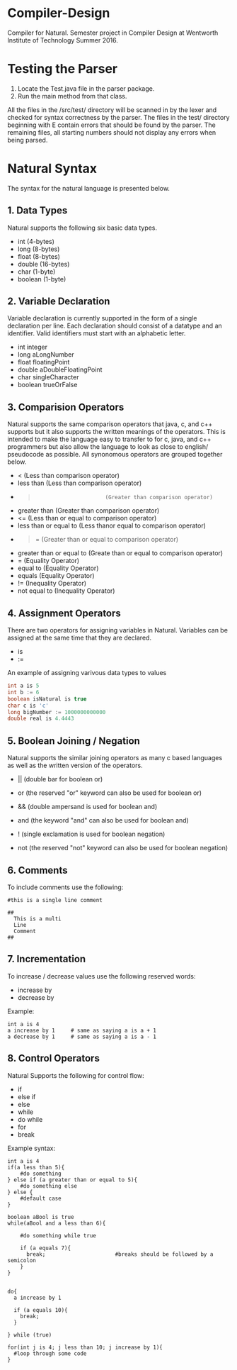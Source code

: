 # Compiler-Design
Compiler for Natural. Semester project in Compiler Design at Wentworth Institute of Technology Summer 2016.

# Testing the Parser
1. Locate the Test.java file in the parser package.
2. Run the main method from that class.

All the files in the /src/test/ directory will be scanned in by the lexer and checked for syntax correctness by the parser. The files in the test/ directory beginning with E contain errors that should be found by the parser. The remaining files, all starting numbers should not display any errors when being parsed.

# Natural Syntax
The syntax for the natural language is presented below.

## 1. Data Types 
Natural supports the following six basic data types.
* int           (4-bytes)
* long          (8-bytes)
* float         (8-bytes)
* double        (16-bytes)
* char          (1-byte)
* boolean       (1-byte)

## 2. Variable Declaration
Variable declaration is currently supported in the form of a single declaration per line. Each declaration should consist of a datatype and an identifier. Valid identifiers must start with an alphabetic letter.

* int integer
* long aLongNumber
* float floatingPoint
* double aDoubleFloatingPoint
* char singleCharacter
* boolean trueOrFalse

## 3. Comparision Operators
Natural supports the same comparison operators that java, c, and c++ supports but it also supports the written meanings of the operators. This is intended to make the language easy to transfer to for c, java, and c++ programmers but also allow the language to look as close to english/ pseudocode as possible. All synonomous operators are grouped together below.

* <                           (Less than comparison operator)
* less than                   (Less than comparison operator)
* >                           (Greater than comparison operator)
* greater than                (Greater than comparison operator)
* <=                          (Less than or equal to comparison operator)
* less than or equal to       (Less thanor equal to comparison operator)
* >=                          (Greater than or equal to  comparison operator)
* greater than or equal to    (Greate than or equal to comparison operator)
* =                           (Equality Operator)
* equal to                    (Equality Operator)
* equals                      (Equality Operator)
* !=                          (Inequality Operator)
* not equal to                (Inequality Operator)

## 4. Assignment Operators
There are two operators for assigning variables in Natural. Variables can be assigned at the same time that they are declared.
* is    
* :=

An example of assigning varivous data types to values
```java
int a is 5
int b := 6
boolean isNatural is true
char c is 'c'
long bigNumber := 1000000000000
double real is 4.4443
```

## 5. Boolean Joining / Negation
Natural supports the similar joining operators as many c based languages as well as the written version of the operators.
* ||        (double bar for boolean or)
* or        (the reserved "or" keyword can also be used for boolean or)

* &&        (double ampersand is used for boolean and)
* and       (the keyword "and" can also be used for boolean and)

* !         (single exclamation is used for boolean negation)
* not       (the reserved "not" keyword can also be used for boolean negation)


## 6. Comments
To include comments use the following:

```
#this is a single line comment 

##
  This is a multi
  Line 
  Comment
##
```

## 7. Incrementation
To increase / decrease values use the following reserved words:
* increase by
* decrease by 

Example: 
```
int a is 4
a increase by 1     # same as saying a is a + 1
a decrease by 1     # same as saying a is a - 1
```

## 8. Control Operators
Natural Supports the following for control flow:
* if
* else if 
* else 
* while 
* do while
* for 
* break

Example syntax:
```
int a is 4
if(a less than 5){
    #do something
} else if (a greater than or equal to 5){
    #do something else 
} else {
    #default case 
}

boolean aBool is true
while(aBool and a less than 6){
    
    #do something while true
    
    if (a equals 7){
      break;                      #breaks should be followed by a semicolon 
    }
}


do{
  a increase by 1
  
  if (a equals 10){
    break;
  }
  
} while (true)

for(int j is 4; j less than 10; j increase by 1){
  #loop through some code 
}
```
